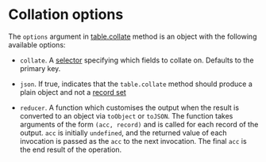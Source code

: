 # Collation options

The `options` argument in [table.collate](./table.md#collate) method is an object with the following available options:

* `collate`. A [selector](./selector.md) specifying which fields to collate on. Defaults to the primary key.

* `json`. If true, indicates that the `table.collate` method should produce a plain object and not a [record set](./record-set.md)

* `reducer`. A function which customises the output when the result is converted to an object via `toObject` or `toJSON`. The function
  takes arguments of the form `(acc, record)` and is called for each record of the output. `acc` is initially `undefined`, and the returned value
  of each invocation is passed as the `acc` to the next invocation. The final `acc` is the end result of the operation.

